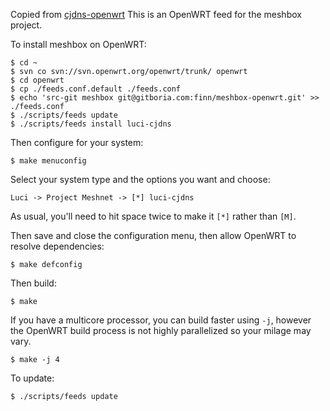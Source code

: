 Copied from [cjdns-openwrt](https://github.com/cjdelisle/cjdns-openwrt)
This is an OpenWRT feed for the meshbox project.

To install meshbox on OpenWRT:

    $ cd ~
    $ svn co svn://svn.openwrt.org/openwrt/trunk/ openwrt
    $ cd openwrt
    $ cp ./feeds.conf.default ./feeds.conf
    $ echo 'src-git meshbox git@gitboria.com:finn/meshbox-openwrt.git' >> ./feeds.conf
    $ ./scripts/feeds update
    $ ./scripts/feeds install luci-cjdns

Then configure for your system:

    $ make menuconfig

Select your system type and the options you want and choose:

    Luci -> Project Meshnet -> [*] luci-cjdns

As usual, you'll need to hit space twice to make it `[*]` rather than `[M]`.

Then save and close the configuration menu, then allow OpenWRT to resolve dependencies:

    $ make defconfig

Then build:

    $ make

If you have a multicore processor, you can build faster using `-j`,
however the OpenWRT build process is not highly parallelized so your milage may vary.

    $ make -j 4

To update:

    $ ./scripts/feeds update

